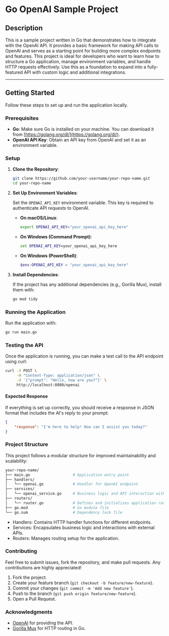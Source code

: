 # Go OpenAI Sample Project

## Description
This is a sample project written in Go that demonstrates how to integrate with the OpenAI API. It provides a basic framework for making API calls to OpenAI and serves as a starting point for building more complex endpoints and features. This project is ideal for developers who want to learn how to structure a Go application, manage environment variables, and handle HTTP requests effectively. Use this as a foundation to expand into a fully-featured API with custom logic and additional integrations.

---

## Getting Started

Follow these steps to set up and run the application locally.

### Prerequisites

- **Go**: Make sure Go is installed on your machine. You can download it from [https://golang.org/dl/](https://golang.org/dl/).
- **OpenAI API Key**: Obtain an API key from OpenAI and set it as an environment variable.

### Setup

1. **Clone the Repository**:

    ```bash
    git clone https://github.com/your-username/your-repo-name.git
    cd your-repo-name
    ```

2. **Set Up Environment Variables**:

    Set the `OPENAI_API_KEY` environment variable. This key is required to authenticate API requests to OpenAI.

    - **On macOS/Linux**:

      ```bash
      export OPENAI_API_KEY="your_openai_api_key_here"
      ```

    - **On Windows (Command Prompt)**:

      ```cmd
      set OPENAI_API_KEY=your_openai_api_key_here
      ```

    - **On Windows (PowerShell)**:

      ```powershell
      $env:OPENAI_API_KEY = "your_openai_api_key_here"
      ```

3. **Install Dependencies**:

    If the project has any additional dependencies (e.g., Gorilla Mux), install them with:

    ```bash
    go mod tidy
    ```

### Running the Application

Run the application with:

```bash
go run main.go
```

### Testing the API
Once the application is running, you can make a test call to the API endpoint using curl:
```bash
curl -X POST \
     -H "Content-Type: application/json" \
     -d '{"prompt": "Hello, how are you?"}' \
     http://localhost:8080/openai
```

#### Expected Response
If everything is set up correctly, you should receive a response in JSON format that includes the AI's reply to your prompt:
```json
{
    "response": "I'm here to help! How can I assist you today?"
}
```

### Project Structure
This project follows a modular structure for improved maintainability and scalability:
```graphql
your-repo-name/
├── main.go                   # Application entry point
├── handlers/
│   └── openai.go             # Handler for OpenAI endpoint
├── services/
│   └── openai_service.go     # Business logic and API interaction with OpenAI
├── routers/
│   └── router.go             # Defines and initializes application routes
├── go.mod                    # Go module file
└── go.sum                    # Dependency lock file
```

- Handlers: Contains HTTP handler functions for different endpoints.
- Services: Encapsulates business logic and interactions with external APIs.
- Routers: Manages routing setup for the application.

### Contributing

Feel free to submit issues, fork the repository, and make pull requests. Any contributions are highly appreciated!

1. Fork the project.
2. Create your feature branch (```git checkout -b feature/new-feature```).
3. Commit your changes (```git commit -m 'Add new feature'```).
4. Push to the branch (```git push origin feature/new-feature```).
5. Open a Pull Request.

### Acknowledgments

- [OpenAI](https://openai.com) for providing the API.
- [Gorilla Mux](https://github.com/gorilla/mux) for HTTP routing in Go.
